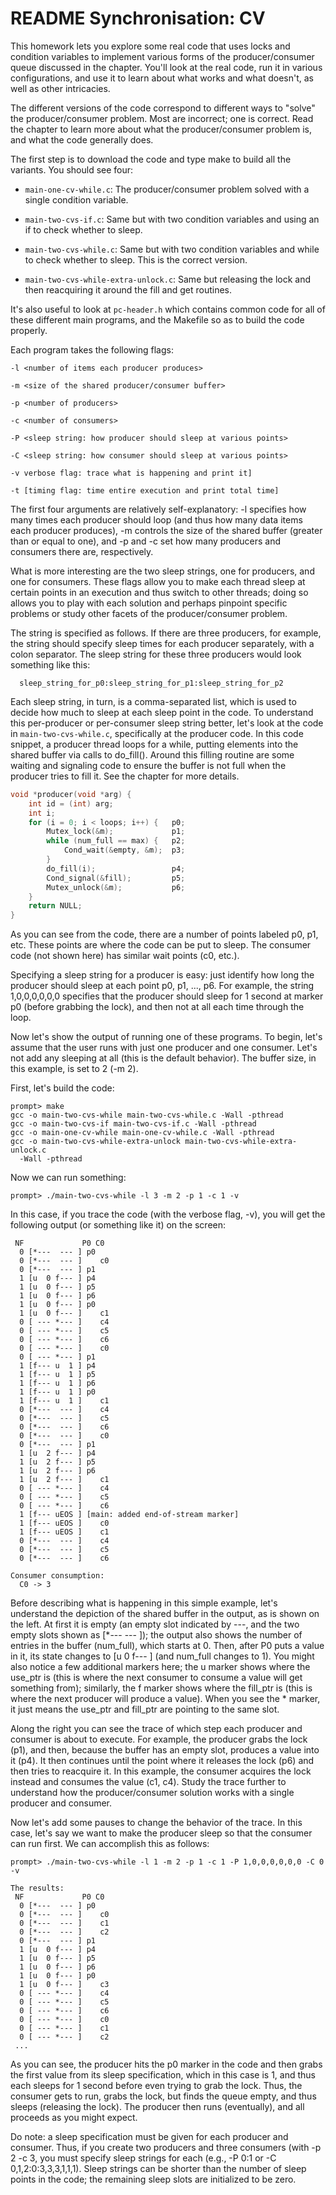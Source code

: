 # README Synchronisation: CV

This homework lets you explore some real code that uses locks and condition
variables to implement various forms of the producer/consumer queue discussed
in the chapter. You'll look at the real code, run it in various
configurations, and use it to learn about what works and what doesn't, as well
as other intricacies.

The different versions of the code correspond to different ways to "solve"
the producer/consumer problem. Most are incorrect; one is correct.  Read the
chapter to learn more about what the producer/consumer problem is, and what
the code generally does.

The first step is to download the code and type make to build all the
variants. You should see four:

- `main-one-cv-while.c`: The producer/consumer problem solved with a
single condition variable.

- `main-two-cvs-if.c`: Same but with two condition variables and using
an if to check whether to sleep.

- `main-two-cvs-while.c`: Same but with two condition variables and while to
check whether to sleep. This is the correct version.

- `main-two-cvs-while-extra-unlock.c`: Same but releasing the lock and
then reacquiring it around the fill and get routines.

It's also useful to look at `pc-header.h` which contains common code for
all of these different main programs, and the Makefile so as to build the
code properly.

Each program takes the following flags:

```text
-l <number of items each producer produces>

-m <size of the shared producer/consumer buffer>

-p <number of producers>

-c <number of consumers>

-P <sleep string: how producer should sleep at various points>

-C <sleep string: how consumer should sleep at various points>

-v verbose flag: trace what is happening and print it]

-t [timing flag: time entire execution and print total time]
```

The first four arguments are relatively self-explanatory: -l specifies how
many times each producer should loop (and thus how many data items each
producer produces), -m controls the size of the shared buffer (greater than or
equal to one), and -p and -c set how many producers and consumers there are,
respectively.

What is more interesting are the two sleep strings, one for producers, and one
for consumers. These flags allow you to make each thread sleep at certain
points in an execution and thus switch to other threads; doing so allows you
to play with each solution and perhaps pinpoint specific problems or study
other facets of the producer/consumer problem.

The string is specified as follows. If there are three producers, for example,
the string should specify sleep times for each producer separately, with a
colon separator. The sleep string for these three producers would look
something like this:

```text
  sleep_string_for_p0:sleep_string_for_p1:sleep_string_for_p2
```

Each sleep string, in turn, is a comma-separated list, which is used to
decide how much to sleep at each sleep point in the code. To understand this
per-producer or per-consumer sleep string better, let's look at the code in
`main-two-cvs-while.c`, specifically at the producer code. In this code
snippet, a producer thread loops for a while, putting elements into the shared
buffer via calls to do\_fill(). Around this filling routine are some
waiting and signaling code to ensure the buffer is not full when the producer
tries to fill it. See the chapter for more details.

```c
void *producer(void *arg) {
    int id = (int) arg;
    int i;
    for (i = 0; i < loops; i++) {   p0;
        Mutex_lock(&m);             p1;
        while (num_full == max) {   p2;
            Cond_wait(&empty, &m);  p3;
        }
        do_fill(i);                 p4;
        Cond_signal(&fill);         p5;
        Mutex_unlock(&m);           p6;
    }
    return NULL;
}
````

As you can see from the code, there are a number of points labeled p0, p1,
etc. These points are where the code can be put to sleep. The consumer code
(not shown here) has similar wait points (c0, etc.).

Specifying a sleep string for a producer is easy: just identify how long the
producer should sleep at each point p0, p1, ..., p6. For example, the string
1,0,0,0,0,0,0 specifies that the producer should sleep for 1 second at marker
p0 (before grabbing the lock), and then not at all each time through the loop.

Now let's show the output of running one of these programs.  To begin, let's
assume that the user runs with just one producer and one consumer. Let's not
add any sleeping at all (this is the default behavior). The buffer
size, in this example, is set to 2 (-m 2).

First, let's build the code:

```text
prompt> make
gcc -o main-two-cvs-while main-two-cvs-while.c -Wall -pthread
gcc -o main-two-cvs-if main-two-cvs-if.c -Wall -pthread
gcc -o main-one-cv-while main-one-cv-while.c -Wall -pthread
gcc -o main-two-cvs-while-extra-unlock main-two-cvs-while-extra-unlock.c
  -Wall -pthread
````

Now we can run something:

```text
prompt> ./main-two-cvs-while -l 3 -m 2 -p 1 -c 1 -v
````

In this case, if you trace the code (with the verbose flag, -v), you will get
the following output (or something like it) on the screen:

```text
 NF             P0 C0
  0 [*---  --- ] p0
  0 [*---  --- ]    c0
  0 [*---  --- ] p1
  1 [u  0 f--- ] p4
  1 [u  0 f--- ] p5
  1 [u  0 f--- ] p6
  1 [u  0 f--- ] p0
  1 [u  0 f--- ]    c1
  0 [ --- *--- ]    c4
  0 [ --- *--- ]    c5
  0 [ --- *--- ]    c6
  0 [ --- *--- ]    c0
  0 [ --- *--- ] p1
  1 [f--- u  1 ] p4
  1 [f--- u  1 ] p5
  1 [f--- u  1 ] p6
  1 [f--- u  1 ] p0
  1 [f--- u  1 ]    c1
  0 [*---  --- ]    c4
  0 [*---  --- ]    c5
  0 [*---  --- ]    c6
  0 [*---  --- ]    c0
  0 [*---  --- ] p1
  1 [u  2 f--- ] p4
  1 [u  2 f--- ] p5
  1 [u  2 f--- ] p6
  1 [u  2 f--- ]    c1
  0 [ --- *--- ]    c4
  0 [ --- *--- ]    c5
  0 [ --- *--- ]    c6
  1 [f--- uEOS ] [main: added end-of-stream marker]
  1 [f--- uEOS ]    c0
  1 [f--- uEOS ]    c1
  0 [*---  --- ]    c4
  0 [*---  --- ]    c5
  0 [*---  --- ]    c6

Consumer consumption:
  C0 -> 3
```

Before describing what is happening in this simple example, let's understand
the depiction of the shared buffer in the output, as is shown on the left. At
first it is empty (an empty slot indicated by ---, and the two empty slots
shown as [*--- --- ]); the output also shows the number of entries in the
buffer (num\_full), which starts at 0. Then, after P0 puts a value in it, its
state changes to [u 0 f--- ] (and num\_full changes to 1). You might also
notice a few additional markers here; the u marker shows where the use\_ptr is
(this is where the next consumer to consume a value will get something from);
similarly, the f marker shows where the fill\_ptr is (this is where
the next producer will produce a value). When you see the * marker, it
just means the use\_ptr and fill\_ptr are pointing to the same slot.

Along the right you can see the trace of which step each producer and consumer
is about to execute. For example, the producer grabs the lock (p1), and then,
because the buffer has an empty slot, produces a value into it (p4). It then
continues until the point where it releases the lock (p6) and then tries
to reacquire it. In this example, the consumer acquires the lock instead and
consumes the value (c1, c4). Study the trace further to understand
how the producer/consumer solution works with a single producer and consumer.

Now let's add some pauses to change the behavior of the trace. In this case,
let's say we want to make the producer sleep so that the consumer can run
first. We can accomplish this as follows:

```text
prompt> ./main-two-cvs-while -l 1 -m 2 -p 1 -c 1 -P 1,0,0,0,0,0,0 -C 0 -v
```

```text
The results:
 NF             P0 C0
  0 [*---  --- ] p0
  0 [*---  --- ]    c0
  0 [*---  --- ]    c1
  0 [*---  --- ]    c2
  0 [*---  --- ] p1
  1 [u  0 f--- ] p4
  1 [u  0 f--- ] p5
  1 [u  0 f--- ] p6
  1 [u  0 f--- ] p0
  1 [u  0 f--- ]    c3
  0 [ --- *--- ]    c4
  0 [ --- *--- ]    c5
  0 [ --- *--- ]    c6
  0 [ --- *--- ]    c0
  0 [ --- *--- ]    c1
  0 [ --- *--- ]    c2
 ...
```

As you can see, the producer hits the p0 marker in the code and then grabs
the first value from its sleep specification, which in this case is 1, and
thus each sleeps for 1 second before even trying to grab the lock. Thus, the
consumer gets to run, grabs the lock, but finds the queue empty, and thus
sleeps (releasing the lock). The producer then runs (eventually), and all
proceeds as you might expect.

Do note: a sleep specification must be given for each producer and
consumer. Thus, if you create two producers and three consumers (with -p 2 -c
3, you must specify sleep strings for each (e.g., -P 0:1 or -C
0,1,2:0:3,3,3,1,1,1). Sleep strings can be shorter than the number of sleep
points in the code; the remaining sleep slots are initialized to be zero.
